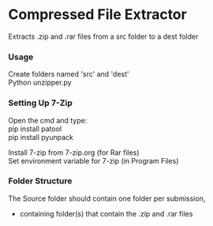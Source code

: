 # Compressed File Extractor
Extracts .zip and .rar files from a src folder to a dest folder

### Usage
Create folders named 'src' and 'dest'  
Python unzipper.py

### Setting Up 7-Zip
Open the cmd and type:  
  pip install patool  
  pip install pyunpack    

Install 7-zip from 7-zip.org (for Rar files)  
Set environment variable for 7-zip (in Program Files)  

### Folder Structure
The Source folder should contain one folder per submission, 
- containing folder(s) that contain the .zip and .rar files
